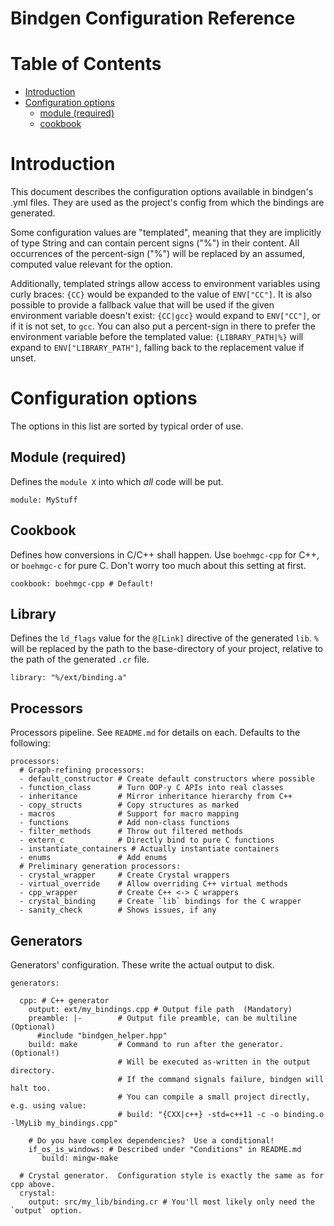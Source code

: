 # Bindgen Configuration Reference

# Table of Contents

<!--ts-->
   * [Introduction](#introduction)
   * [Configuration options](#configuration-options)
      * [module (required)](#module-required)
      * [cookbook](#cookbook)

<!-- Added by: docelic, at: Thu 28 May 2020 10:54:48 PM CEST -->

<!--te-->

# Introduction

This document describes the configuration options available in
bindgen's .yml files. They are used as the project's config
from which the bindings are generated.

Some configuration values are "templated", meaning that they are
implicitly of type String and can contain percent signs ("%") in
their content. All occurrences of the percent-sign ("%") will be
replaced by an assumed, computed value relevant for the option.

Additionally, templated strings allow access to environment variables using
curly braces: `{CC}` would be expanded to the value of `ENV["CC"]`.  It is
also possible to provide a fallback value that will be used if the given
environment variable doesn't exist: `{CC|gcc}` would expand to `ENV["CC"]`,
or if it is not set, to `gcc`.  You can also put a percent-sign in there
to prefer the environment variable before the templated value:
`{LIBRARY_PATH|%}` will expand to `ENV["LIBRARY_PATH"]`, falling back to
the replacement value if unset.

# Configuration options

The options in this list are sorted by typical order of use.

## Module (required)

Defines the `module X` into which *all* code will be put.

```
module: MyStuff
```

## Cookbook

Defines how conversions in C/C++ shall happen. Use `boehmgc-cpp` for C++,
or `boehmgc-c` for pure C. Don't worry too much about this setting at first.

```
cookbook: boehmgc-cpp # Default!
```

## Library

Defines the `ld_flags` value for the `@[Link]` directive of the generated `lib`.
`%` will be replaced by the path to the base-directory of your project, relative
to the path of the generated `.cr` file.

```
library: "%/ext/binding.a"
```

## Processors

Processors pipeline.  See `README.md` for details on each.
Defaults to the following:

```
processors:
  # Graph-refining processors:
  - default_constructor # Create default constructors where possible
  - function_class      # Turn OOP-y C APIs into real classes
  - inheritance         # Mirror inheritance hierarchy from C++
  - copy_structs        # Copy structures as marked
  - macros              # Support for macro mapping
  - functions           # Add non-class functions
  - filter_methods      # Throw out filtered methods
  - extern_c            # Directly bind to pure C functions
  - instantiate_containers # Actually instantiate containers
  - enums               # Add enums
  # Preliminary generation processors:
  - crystal_wrapper     # Create Crystal wrappers
  - virtual_override    # Allow overriding C++ virtual methods
  - cpp_wrapper         # Create C++ <-> C wrappers
  - crystal_binding     # Create `lib` bindings for the C wrapper
  - sanity_check        # Shows issues, if any
```

## Generators

Generators' configuration. These write the actual output to disk.

```
generators:

  cpp: # C++ generator
    output: ext/my_bindings.cpp # Output file path  (Mandatory)
    preamble: |-        # Output file preamble, can be multiline  (Optional)
      #include "bindgen_helper.hpp"
    build: make         # Command to run after the generator.  (Optional!)
                        # Will be executed as-written in the output directory.
                        # If the command signals failure, bindgen will halt too.
                        # You can compile a small project directly, e.g. using value:
                        # build: "{CXX|c++} -std=c++11 -c -o binding.o -lMyLib my_bindings.cpp"

    # Do you have complex dependencies?  Use a conditional!
    if_os_is_windows: # Described under "Conditions" in README.md
       build: mingw-make

  # Crystal generator.  Configuration style is exactly the same as for cpp above.
  crystal:
    output: src/my_lib/binding.cr # You'll most likely only need the `output` option.
```
